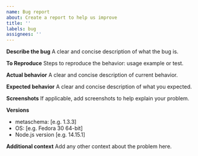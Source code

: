```yaml
---
name: Bug report
about: Create a report to help us improve
title: ''
labels: bug
assignees: ''
---
```


**Describe the bug**
A clear and concise description of what the bug is.

**To Reproduce**
Steps to reproduce the behavior: usage example or test.

**Actual behavior**
A clear and concise description of current behavior.

**Expected behavior**
A clear and concise description of what you expected.

**Screenshots**
If applicable, add screenshots to help explain your problem.

**Versions**
- metaschema: [e.g. 1.3.3]
- OS: [e.g. Fedora 30 64-bit]
- Node.js version [e.g. 14.15.1]

**Additional context**
Add any other context about the problem here.
